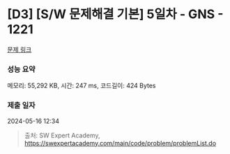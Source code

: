 # [D3] [S/W 문제해결 기본] 5일차 - GNS - 1221 

[문제 링크](https://swexpertacademy.com/main/code/problem/problemDetail.do?contestProbId=AV14jJh6ACYCFAYD) 

### 성능 요약

메모리: 55,292 KB, 시간: 247 ms, 코드길이: 424 Bytes

### 제출 일자

2024-05-16 12:34



> 출처: SW Expert Academy, https://swexpertacademy.com/main/code/problem/problemList.do